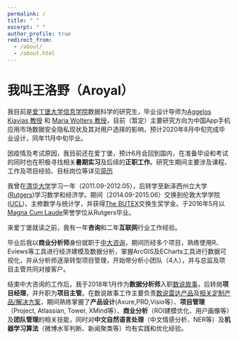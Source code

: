 ```yaml
---
permalink: /
title: " "
excerpt: " "
author_profile: true
redirect_from: 
  - /about/
  - /about.html
---
```




# 我叫王洛野（Aroyal）

我目前是[爱丁堡大学信息学院](https://www.ed.ac.uk/informatics)数据科学的研究生，毕业设计导师为[Aggelos Kiayias 教授](https://www.kiayias.com/Aggelos_Kiayias/Home_of_Aggelos_Kiayias.html) 和 [Maria Wolters 教授](https://www.designinformatics.org/person/maria-wolters/)，目前（暂定）主要研究方向为中国App手机应用市场数据安全隐私现状及其对用户选择的影响，预计2020年8月中旬完成毕业设计，同年11月中旬毕业。

因疫情及考试原因，我目前还在爱丁堡，预计6月会回到国内，在准备毕设和考试的同时也在积极寻找相关**暑期实习**及后续的**正职工作**。研究生期间主要涉及课程、工作及项目经验、目标岗位等详见[简历](https://luoyewang.github.io/cv/)

我曾在[清华大学](https://www.tsinghua.edu.cn/)学习一年（2011.09-2012.05），后转学至新泽西州立大学([Rutgers](http://www.rutgers.edu/))学习数学和经济学。期间（2014.09-2015.06）交换到伦敦大学学院([UCL](https://www.ucl.ac.uk/))，主修数学与统计学，并获得[The BUTEX](https://www.butex.ac.uk/scholarships/)交换生奖学金。于2016年5月以[Magna Cum Laude](https://sasundergrad.rutgers.edu/degree-requirements/policies/graduation-honors)荣誉学位从Rutgers毕业。

来爱丁堡就读之前，我有一年**咨询**和二年**互联网**行业工作经验。

毕业后我以**商业分析师**身份就职于[中大咨询](http://www.mpgroup.cn/)，期间历经多个项目，熟练使用R、Eviews等工具进行经济建模及数据分析，掌握ArcGIS及ECharts工具进行数据可视化，并从分析师逐渐转型项目管理，开始带分析小团队（4人），并与总监及项目主管共同对接客户。

结束中大咨询的工作后，我于2018年1月作为**数据分析师**入职[数说故事](https://www.datastory.com.cn/)，后转岗**项目经理**，并升职为**项目主管**。在数说故事工作主要负责[数说雷达产品](https://www.datastory.com.cn/product/radar/brand)及[相关定制产品/解决方案](https://www.datastory.com.cn/solution)，期间熟练掌握了**产品设计**(Axure,PRD,Visio等）、**项目管理**（Project, Atlassian, Tower, XMind等）、**商业分析**（ROI建模优化、用户画像等）及**团队管理**的相关技能，同时对**中文自然语言处理**（中文情感分析、NER等）及**机器学习算法**（微博水军判断、新闻聚类等）均有实践和优化经验。

